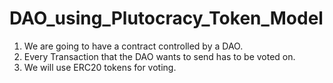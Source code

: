 # DAO_using_Plutocracy_Token_Model

1. We are going to have a contract controlled by a DAO.
2. Every Transaction that the DAO wants to send has to be voted on.
3. We will use ERC20 tokens for voting.
